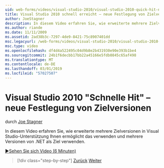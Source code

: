 ```yaml
---
uid: web-forms/videos/visual-studio-2010/visual-studio-2010-quick-hit-new-multi-targeting
title: Visual Studio 2010 schnell erreicht – neue Festlegung von Zielversionen | Microsoft-Dokumentation
author: JoeStagner
description: In diesem Video erfahren Sie, wie erweiterte mehrere Zielversionen in Visual Studio-Unterstützung Ihnen ermöglicht das verwenden und mehrere Versionen von .NET als Ziel verwenden.
ms.author: riande
ms.date: 11/11/2009
ms.assetid: 2ad38b3c-7297-4de9-8421-75c8907401dd
msc.legacyurl: /web-forms/videos/visual-studio-2010/visual-studio-2010-quick-hit-new-multi-targeting
msc.type: video
ms.openlocfilehash: df4d4a522495c04d9b8e2b431930e90e393b1be4
ms.sourcegitcommit: 24b1f6decbb17bb22a45166e5fdb0845c65af498
ms.translationtype: MT
ms.contentlocale: de-DE
ms.lasthandoff: 03/01/2019
ms.locfileid: "57027507"
---
```

<a name="visual-studio-2010-quick-hit---new-multi-targeting"></a>Visual Studio 2010 "Schnelle Hit" – neue Festlegung von Zielversionen
====================
durch [Joe Stagner](https://github.com/JoeStagner)

In diesem Video erfahren Sie, wie erweiterte mehrere Zielversionen in Visual Studio-Unterstützung Ihnen ermöglicht das verwenden und mehrere Versionen von .NET als Ziel verwenden.

[&#9654;Sehen Sie sich Video (6 Minuten)](https://channel9.msdn.com/Blogs/ASP-NET-Site-Videos/visual-studio-2010-quick-hit-new-multi-targeting)

> [!div class="step-by-step"]
> [Zurück](visual-studio-2010-quick-hit-new-web-project-template.md)
> [Weiter](visual-studio-2010-quick-hit-websites-instead-of-web-projects.md)
